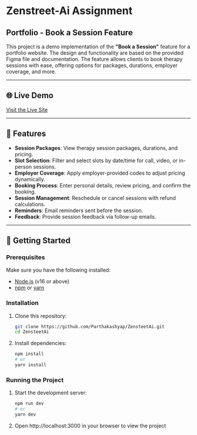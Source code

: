 # Zenstreet-Ai Assignment
## Portfolio - Book a Session Feature

This project is a demo implementation of the **"Book a Session"** feature for a portfolio website. The design and functionality are based on the provided Figma file and documentation. The feature allows clients to book therapy sessions with ease, offering options for packages, durations, employer coverage, and more.

---

## 🌐 Live Demo
[Visit the Live Site](https://zenstreet-ai.parthakashyap.com)

---

## 📜 Features
- **Session Packages**: View therapy session packages, durations, and pricing.
- **Slot Selection**: Filter and select slots by date/time for call, video, or in-person sessions.
- **Employer Coverage**: Apply employer-provided codes to adjust pricing dynamically.
- **Booking Process**: Enter personal details, review pricing, and confirm the booking.
- **Session Management**: Reschedule or cancel sessions with refund calculations.
- **Reminders**: Email reminders sent before the session.
- **Feedback**: Provide session feedback via follow-up emails.

---

## 🚀 Getting Started

### Prerequisites
Make sure you have the following installed:
- [Node.js](https://nodejs.org/) (v16 or above)
- [npm](https://www.npmjs.com/) or [yarn](https://yarnpkg.com/)

### Installation
1. Clone this repository:
   ```bash
   git clone https://github.com/Parthakashyap/ZensteetAi.git
   cd ZensteetAi

2. Install dependencies:
   ```bash
   npm install
   # or
   yarn install

### Running the Project
1. Start the development server:
     ```bash
     npm run dev
     # or
     yarn dev
2. Open http://localhost:3000 in your browser to view the project
